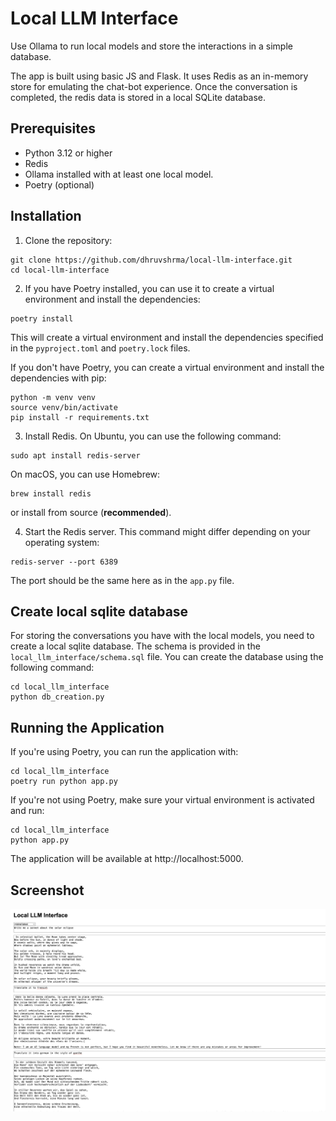 # Local LLM Interface 

Use Ollama to run local models and store the interactions in a simple database. 

The app is built using basic JS and Flask. It uses Redis as an in-memory store for emulating the chat-bot experience. Once the conversation is completed, the redis data is stored in a local SQLite database. 

## Prerequisites
- Python 3.12 or higher
- Redis
- Ollama installed with at least one local model. 
- Poetry (optional)

## Installation
1. Clone the repository:
```
git clone https://github.com/dhruvshrma/local-llm-interface.git
cd local-llm-interface
```
2. If you have Poetry installed, you can use it to create a virtual environment and install the dependencies:
```
poetry install
```
This will create a virtual environment and install the dependencies specified in the `pyproject.toml` and `poetry.lock` files.

If you don't have Poetry, you can create a virtual environment and install the dependencies with pip:
```
python -m venv venv
source venv/bin/activate
pip install -r requirements.txt
```
3. Install Redis. On Ubuntu, you can use the following command:
```
sudo apt install redis-server
```
On macOS, you can use Homebrew:
```
brew install redis
```
or install from source (**recommended**). 

4. Start the Redis server. This command might differ depending on your operating system:
```
redis-server --port 6389
```
The port should be the same here as in the `app.py` file.

## Create local sqlite database 

For storing the conversations you have with the local models, you need to create a local sqlite database. The schema is provided in the `local_llm_interface/schema.sql` file. You can create the database using the following command:
```
cd local_llm_interface
python db_creation.py
```

## Running the Application
If you're using Poetry, you can run the application with:
```
cd local_llm_interface
poetry run python app.py
```
If you're not using Poetry, make sure your virtual environment is activated and run:
```
cd local_llm_interface
python app.py
```
The application will be available at http://localhost:5000.

## Screenshot

![Screenshot](screenshot.png)

